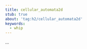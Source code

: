 ```yaml
---
title: cellular_automata2d
stub: true
about: 'tag:h2/cellular_automata2d'
keywords:
  - whip
---
```

...
